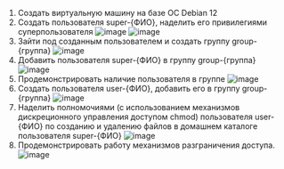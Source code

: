 1. Создать виртуальную машину на базе ОС Debian 12 
2. Создать пользователя super-{ФИО}, наделить его привилегиями суперпользователя
   ![image](https://github.com/slavastrybak/TOIB/assets/70744558/d0fcb759-6f78-4713-9ffe-fe4a367aae80)
   ![image](https://github.com/slavastrybak/TOIB/assets/70744558/018e51a1-a8a2-4571-8b1b-fbeeb5f69ee7)
4. Зайти под созданным пользователем и создать группу group-{группа}
   ![image](https://github.com/slavastrybak/TOIB/assets/70744558/1a58ddc1-c1bf-4305-a5aa-32287ac2e43b)
6. Добавить пользователя super-{ФИО} в группу group-{группа}
   ![image](https://github.com/slavastrybak/TOIB/assets/70744558/c2579477-70a2-40d1-9dcd-f90e3054c587)
8. Продемонстрировать наличие пользователя в группе
   ![image](https://github.com/slavastrybak/TOIB/assets/70744558/d9517295-f263-4bdf-98c2-b802f55e5f12)
10. Создать пользователя user-{ФИО}, добавить его в группу group-{группа}
    ![image](https://github.com/slavastrybak/TOIB/assets/70744558/d3cd83f9-caf2-46fc-8b25-927967090261)
12. Наделить полномочиями (с использованием механизмов дискреционного управления
доступом chmod) пользователя user-{ФИО} по созданию и удалению файлов в домашнем
каталоге пользователя super-{ФИО}
![image](https://github.com/slavastrybak/TOIB/assets/70744558/6989e2cc-ba41-472c-a7e7-922417915cda)
14. Продемонстрировать работу механизмов разграничения доступа.
    ![image](https://github.com/slavastrybak/TOIB/assets/70744558/fb2f0356-77cf-4c7c-85f1-f7c814ce0c41)
